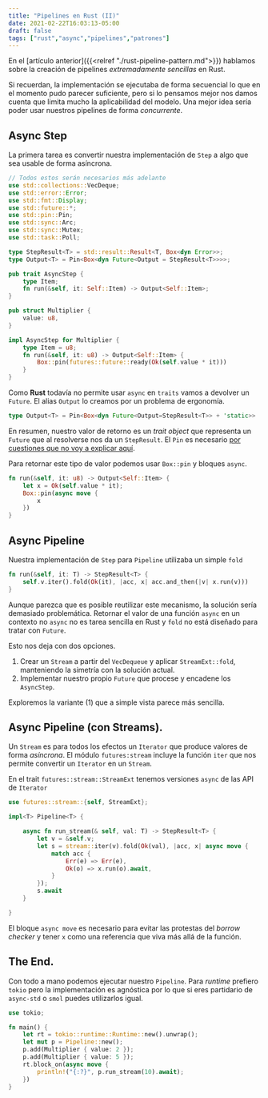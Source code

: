 ```yaml
---
title: "Pipelines en Rust (II)"
date: 2021-02-22T16:03:13-05:00
draft: false
tags: ["rust","async","pipelines","patrones"]
---
```


En el [artículo anterior]({{<relref "./rust-pipeline-pattern.md">}})
hablamos sobre la creación de pipelines _extremadamente sencillas_ en
Rust.

Si recuerdan, la implementación se ejecutaba de forma secuencial lo
que en el momento pudo parecer suficiente, pero si lo pensamos mejor
nos damos cuenta que limita mucho la aplicabilidad del modelo. Una
mejor idea sería poder usar nuestros pipelines de forma _concurrente_.


## Async Step

La primera tarea es convertir nuestra implementación de `Step` a algo
que sea usable de forma asíncrona.

```rust
// Todos estos serán necesarios más adelante
use std::collections::VecDeque;
use std::error::Error;
use std::fmt::Display;
use std::future::*;
use std::pin::Pin;
use std::sync::Arc;
use std::sync::Mutex;
use std::task::Poll;

type StepResult<T> = std::result::Result<T, Box<dyn Error>>;
type Output<T> = Pin<Box<dyn Future<Output = StepResult<T>>>>;

pub trait AsyncStep {
    type Item;
    fn run(&self, it: Self::Item) -> Output<Self::Item>;
}

pub struct Multiplier {
    value: u8,
}

impl AsyncStep for Multiplier {
    type Item = u8;
    fn run(&self, it: u8) -> Output<Self::Item> {
        Box::pin(futures::future::ready(Ok(self.value * it)))
    }
}
```

Como **Rust** todavía no permite usar `async` en `traits` vamos a
devolver un `Future`. El alias `Output` lo creamos por un problema de
ergonomía.

```rust
type Output<T> = Pin<Box<dyn Future<Output=StepResult<T>> + 'static>>
```

En resumen, nuestro valor de retorno es un _trait object_ que
representa un `Future` que al resolverse nos da un `StepResult`. El
`Pin` es necesario [por cuestiones que no voy a explicar
aquí](https://rust-lang.github.io/async-book/04_pinning/01_chapter.html).


Para retornar este tipo de valor podemos usar `Box::pin` y bloques
`async`.

```rust
fn run(&self, it: u8) -> Output<Self::Item> {
    let x = Ok(self.value * it);
    Box::pin(async move {
        x
    })
}
```

## Async Pipeline

Nuestra implementación de `Step` para `Pipeline` utilizaba un simple
`fold`

```rust
fn run(&self, it: T) -> StepResult<T> {
    self.v.iter().fold(Ok(it), |acc, x| acc.and_then(|v| x.run(v)))
}
```

Aunque parezca que es posible reutilizar este mecanismo, la solución
sería demasiado problemática. Retornar el valor de una función `async`
en un contexto no `async` no es tarea sencilla en Rust y `fold` no
está diseñado para tratar con `Future`.

Esto nos deja con dos opciones.

1. Crear un `Stream` a partir del `VecDequeue` y aplicar
`StreamExt::fold`, manteniendo la simetría con la solución actual.
2. Implementar nuestro propio `Future` que procese y encadene los
   `AsyncStep`.

Exploremos la variante (1) que a simple vista parece más sencilla.

## Async Pipeline (con Streams).

Un `Stream` es para todos los efectos un `Iterator` que produce
valores de forma *asíncrona*. El módulo `futures:stream` incluye la
función `iter` que nos permite convertir un `Iterator` en un `Stream`.

En el trait `futures::stream::StreamExt` tenemos versiones `async` de
las API de `Iterator`

```rust
use futures::stream::{self, StreamExt};

impl<T> Pipeline<T> {

    async fn run_stream(& self, val: T) -> StepResult<T> {
        let v = &self.v;
        let s = stream::iter(v).fold(Ok(val), |acc, x| async move {
            match acc {
                Err(e) => Err(e),
                Ok(o) => x.run(o).await,
            }
        });
        s.await
    }

}
```

El bloque `async move` es necesario para evitar las protestas del
*borrow checker* y tener `x` como una referencia que viva más allá de
la función.

## The End.

Con todo a mano podemos ejecutar nuestro `Pipeline`. Para *runtime*
prefiero `tokio` pero la implementación es agnóstica por lo que si
eres partidario de `async-std` o `smol` puedes utilizarlos igual.

```rust
use tokio;

fn main() {
    let rt = tokio::runtime::Runtime::new().unwrap();
    let mut p = Pipeline::new();
    p.add(Multiplier { value: 2 });
    p.add(Multiplier { value: 5 });
    rt.block_on(async move {
        println!("{:?}", p.run_stream(10).await);
    })
}
```
